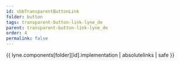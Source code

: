 ```yaml
---
id: sbbTransparentButtonLink
folder: button
tags: transparent-button-link-lyne_de
parent: transparent-button-link-lyne_de
order: 4
permalink: false  
---
```

{{ lyne.components[folder][id].implementation | absolutelinks | safe }}


